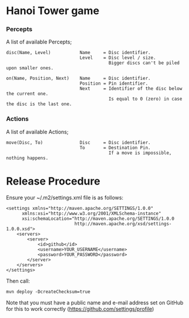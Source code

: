 Hanoi Tower game
====

### Percepts ###
A list of available Percepts;

    disc(Name, Level)           Name     = Disc identifier.
                                Level    = Disc level / size. 
                                           Bigger discs can't be piled upon smaller ones.
    
    on(Name, Position, Next)    Name     = Disc identifier.
                                Position = Pin identifier.
                                Next     = Identifier of the disc below the current one.
                                           Is equal to 0 (zero) in case the disc is the last one.
                                           
### Actions ###
A list of available Actions;

    move(Disc, To)              Disc     = Disc identifier.
                                To       = Destination Pin.
                                           If a move is impossible, nothing happens.

                                           
Release Procedure
=============

Ensure your ~/.m2/settings.xml file is as follows:

```
<settings xmlns="http://maven.apache.org/SETTINGS/1.0.0"
      xmlns:xsi="http://www.w3.org/2001/XMLSchema-instance"
      xsi:schemaLocation="http://maven.apache.org/SETTINGS/1.0.0
                          http://maven.apache.org/xsd/settings-1.0.0.xsd">
	<servers>
		<server>
   			<id>github</id>
   			<username>YOUR_USERNAME</username>
   			<password>YOUR_PASSWORD</password>
		</server>
	</servers>
</settings>
```

Then call:

```
mvn deploy -DcreateChecksum=true
```

Note that you must have a public name and e-mail address set on GitHub for this to work correctly (https://github.com/settings/profile)